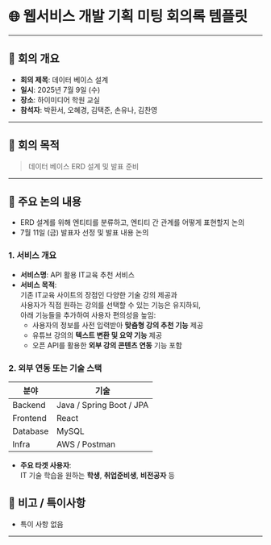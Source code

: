 # 🌐 웹서비스 개발 기획 미팅 회의록 템플릿

---

## 📝 회의 개요
- **회의 제목**: 데이터 베이스 설계
- **일시**: 2025년 7월 9일 (수)
- **장소**: 하이미디어 학원 교실
- **참석자**: 박환서, 오혜경, 김택준, 손유나, 김찬영
    

---

## 🎯 회의 목적
> 데이터 베이스 ERD 설계 및 발표 준비

---

## 📌 주요 논의 내용
- ERD 설계를 위해 엔티티를 분류하고, 엔티티 간 관계를 어떻게 표현할지 논의
- 7월 11일 (금) 발표자 선정 및 발표 내용 논의

### 1. 서비스 개요
- **서비스명**: API 활용 IT교육 추천 서비스
- **서비스 목적**:  
  기존 IT교육 사이트의 장점인 다양한 기술 강의 제공과  
  사용자가 직접 원하는 강의를 선택할 수 있는 기능은 유지하되,  
  아래 기능들을 추가하여 사용자 편의성을 높임:
  - 사용자의 정보를 사전 입력받아 **맞춤형 강의 추천 기능** 제공  
  - 유튜브 강의의 **텍스트 변환 및 요약 기능** 제공  
  - 오픈 API를 활용한 **외부 강의 콘텐츠 연동** 기능 포함

### 2. 외부 연동 또는 기술 스택
| 분야 | 기술 |
|------|------|
| Backend | Java / Spring Boot / JPA |
| Frontend | React |
| Database | MySQL |
| Infra | AWS / Postman |

- **주요 타겟 사용자**:  
  IT 기술 학습을 원하는 **학생**, **취업준비생**, **비전공자** 등



## 📎 비고 / 특이사항
- 특이 사항 없음

---
